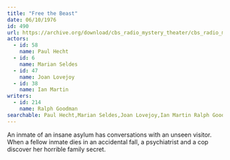 ```yaml
---
title: "Free the Beast"
date: 06/10/1976
id: 490
url: https://archive.org/download/cbs_radio_mystery_theater/cbs_radio_mystery_theater-0451-0500.zip/cbs_radio_mystery_theater-0451-0500%2Fcbsrmt_0490_free_the_beast.mp3
actors:  
  - id: 58
    name: Paul Hecht  
  - id: 6
    name: Marian Seldes  
  - id: 47
    name: Joan Lovejoy  
  - id: 38
    name: Ian Martin
writers:  
  - id: 214
    name: Ralph Goodman
searchable: Paul Hecht,Marian Seldes,Joan Lovejoy,Ian Martin Ralph Goodman
---
```

An inmate of an insane asylum has conversations with an unseen visitor. When a fellow inmate dies in an accidental fall, a psychiatrist and a cop discover her horrible family secret.